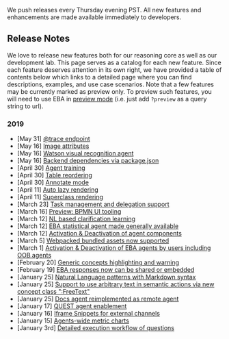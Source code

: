 We push releases every Thursday evening PST. All new features and enhancements are made available immediately to developers.

## Release Notes

We love to release new features both for our reasoning core as well as our development lab. This page serves as a catalog for each new feature. Since each feature deserves attention in its own right, we have provided a table of contents below which links to a detailed page where you can find descriptions, examples, and use case scenarios. Note that a few features may be currently marked as preview only. To preview such features, you will need to use EBA in [preview mode](https://eba.ibm.com/assistant?preview) (i.e. just add `?preview` as a query string to url).

### 2019
* [May 31]      [@trace endpoint](./blogs/TraceEndpoint.md)
* [May 16]      [Image attributes](./blogs/ImageAttributes.md)
* [May 16]      [Watson visual recognition agent](./blogs/VisualRecognition.md)
* [May 16]      [Backend dependencies via package.json](./blogs/Packagejson.md)
* [April 30]    [Agent training](./blogs/AgentLearning.md)
* [April 30]    [Table reordering](./blogs/TableOrdering.md)
* [April 30]    [Annotate mode](./blogs/AnnotateMode.md)
* [April 11]    [Auto lazy rendering](./blogs/AutoLazyRender.md)
* [April 11]    [Superclass rendering](./blogs/SuperclassRender.md)
* [March 23]    [Task management and delegation support](./blogs/TaskManagement.md)
* [March 16]    [Preview: BPMN UI tooling](./blogs/BPMN.md)
* [March 12]    [NL based clarification learning](./blogs/NLLearning.md)
* [March 12]    [EBA statistical agent made generally available](./blogs/StatisicsAgent.md)
* [March 12]    [Activation & Deactivation of agent components](./blogs/ComponentActivation.md)
* [March 5]     [Webpacked bundled assets now supported](./blogs/WebpackAssets.md)
* [March 1]     [Activation & Deactivation of EBA agents by users including OOB agents](./blogs/AgentActivation.md)
* [February 20] [Generic concepts highlighting and warning](./blogs/GenericConceptsHighlight.md)
* [February 19] [EBA responses now can be shared or embedded](./blogs/PortableSnippets.md)
* [January 25]  [Natural Language patterns with Markdown syntax](./blogs/MarkdownPatterns.md)
* [January 25]  [Support to use arbitrary text in semantic actions via new concept class ":FreeText"](./blogs/FreeText.md)
* [January 25]  [Docs agent reimplemented as remote agent](./blogs/RemoteDocsAgent.md)
* [January 17]  [QUEST agent enablement](../samples/Quest.md)
* [January 16]  [Iframe Snippets for external channels](./blogs/ChannelSnippets.md)
* [January 15]  [Agents-wide metric charts](./blogs/AgentsMetrics.md)
* [January 3rd] [Detailed execution workflow of questions](./blogs/ExecutionWorkflow.md)


